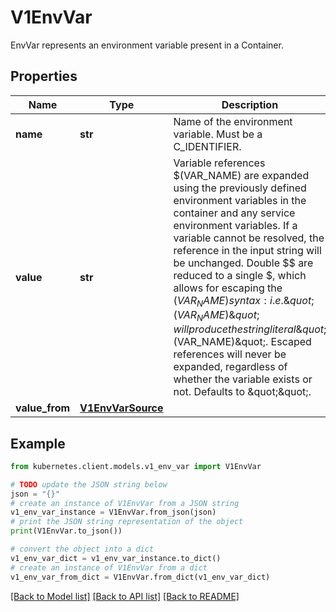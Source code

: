 # V1EnvVar

EnvVar represents an environment variable present in a Container.

## Properties

Name | Type | Description | Notes
------------ | ------------- | ------------- | -------------
**name** | **str** | Name of the environment variable. Must be a C_IDENTIFIER. | 
**value** | **str** | Variable references $(VAR_NAME) are expanded using the previously defined environment variables in the container and any service environment variables. If a variable cannot be resolved, the reference in the input string will be unchanged. Double $$ are reduced to a single $, which allows for escaping the $(VAR_NAME) syntax: i.e. \&quot;$$(VAR_NAME)\&quot; will produce the string literal \&quot;$(VAR_NAME)\&quot;. Escaped references will never be expanded, regardless of whether the variable exists or not. Defaults to \&quot;\&quot;. | [optional] 
**value_from** | [**V1EnvVarSource**](V1EnvVarSource.md) |  | [optional] 

## Example

```python
from kubernetes.client.models.v1_env_var import V1EnvVar

# TODO update the JSON string below
json = "{}"
# create an instance of V1EnvVar from a JSON string
v1_env_var_instance = V1EnvVar.from_json(json)
# print the JSON string representation of the object
print(V1EnvVar.to_json())

# convert the object into a dict
v1_env_var_dict = v1_env_var_instance.to_dict()
# create an instance of V1EnvVar from a dict
v1_env_var_from_dict = V1EnvVar.from_dict(v1_env_var_dict)
```
[[Back to Model list]](../README.md#documentation-for-models) [[Back to API list]](../README.md#documentation-for-api-endpoints) [[Back to README]](../README.md)


